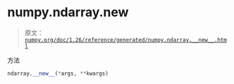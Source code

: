 # numpy.ndarray.__new__

> 原文：[`numpy.org/doc/1.26/reference/generated/numpy.ndarray.__new__.html`](https://numpy.org/doc/1.26/reference/generated/numpy.ndarray.__new__.html)

方法

```py
ndarray.__new__(*args, **kwargs)
```

